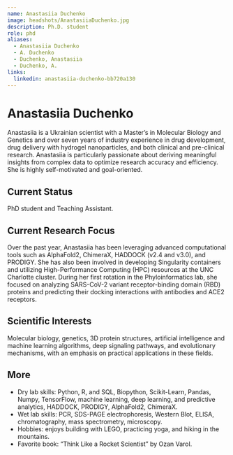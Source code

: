 ```yaml
---
name: Anastasiia Duchenko
image: headshots/AnastasiiaDuchenko.jpg
description: Ph.D. student
role: phd
aliases:
  - Anastasiia Duchenko
  - A. Duchenko
  - Duchenko, Anastasiia
  - Duchenko, A.
links:
  linkedin: anastasiia-duchenko-bb720a130
---
```


# Anastasiia Duchenko

Anastasiia is a Ukrainian scientist with a Master’s in Molecular Biology and Genetics and over seven years of industry experience in drug development, drug delivery with hydrogel nanoparticles, and both clinical and pre-clinical research. Anastasiia is particularly passionate about deriving meaningful insights from complex data to optimize research accuracy and efficiency. She is highly self-motivated and goal-oriented.

## Current Status

PhD student and Teaching Assistant.

## Current Research Focus

Over the past year, Anastasiia has been leveraging advanced computational tools such as AlphaFold2, ChimeraX, HADDOCK (v2.4 and v3.0), and PRODIGY. She has also been involved in developing Singularity containers and utilizing High-Performance Computing (HPC) resources at the UNC Charlotte cluster. During her first rotation in the Phyloinformatics lab, she focused on analyzing SARS-CoV-2 variant receptor-binding domain (RBD) proteins and predicting their docking interactions with antibodies and ACE2 receptors.

## Scientific Interests

Molecular biology, genetics, 3D protein structures, artificial intelligence and machine learning algorithms, deep signaling pathways, and evolutionary mechanisms, with an emphasis on practical applications in these fields.

## More

- Dry lab skills: Python, R, and SQL, Biopython, Scikit-Learn, Pandas, Numpy, TensorFlow, machine learning, deep learning, and predictive analytics, HADDOCK, PRODIGY, AlphaFold2, ChimeraX.
- Wet lab skills: PCR, SDS-PAGE electrophoresis, Western Blot, ELISA, chromatography, mass spectrometry, microscopy.
- Hobbies: enjoys building with LEGO, practicing yoga, and hiking in the mountains.
- Favorite book: “Think Like a Rocket Scientist” by Ozan Varol.
